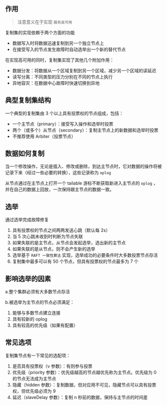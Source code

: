 ## 作用

> 注意意义在于实现 `服务高可用`

复制集的实现依赖于两个方面的功能

- 数据写入时将数据迅速复制到另一个独立节点上
- 在接受写入的节点发生故障时自动选举出一个新的替代节点

在实现高可用的同时，复制集实现了其他几个附加作用：

- 数据分发：将数据从一个区域复制到另一个区域，减少另一个区域的读延迟
- 读写分离：不同类型的压力分别在不同的节点上执行
- 异地容灾：在数据中心故障时快速切换到异地

## 典型复制集结构

一个典型的复制集由 3 个以上具有投票权的节点组成，包括：

- 一个主节点（primary）：接受写入操作和选举时投票
- 两个（或多个）从节点（secondary）：复制主节点上的新数据和选举时投票
- 不推荐使用 Arbiter（投票节点）

## 数据如何复制

当一个修改操作，无论是插入、修改或删除，到达主节点时，它对数据的操作将被记录下来（经过一些必要的转换），这些记录称为 `oplog`

从节点通过在主节点上打开一个 tailable 游标不断获取新进入主节点的 `oplog` ，并在自己的数据上回放，一次保持跟主节点的数据一致。

## 选举

通过选举完成故障修复

1. 具有投票权的节点之间两两发送心跳（默认每 2s）
2. 当 5 次心跳未收到时判断为节点失联
3. 如果失联的是主节点，从节点会发起选举，选出新的主节点
4. 如果失联的是从节点，则不会产生新的选举
5. 选举基于 `RAFT 一致性算法` 实现，选举成功的必要条件时大多数投票节点存活
6. 复制集中最多可以有 50 个节点，但具有投票权的节点最多为 7 个

## 影响选举的因素

a.整个集群必须有大多数节点存活

b.被选举为主节点的节点必须满足：

1. 能够与多数节点建立连接
2. 具有较新的 oplog
3. 具有较高的优先级（如果有配置）

## 常见选项

复制集节点有一下常见的选配项：

1. 是否具有投票权（v 参数）：有则参与投票
2. 优先级（priority 参数）：优先级越高的节点越优先称为主节点。优先级为 0 的节点无法成为主节点
3. 隐藏（hidden 参数）：复制数据，但对应用不可见，隐藏节点可以具有投票权，但优先级必须为 9
4. 延迟（slaveDelay 参数）：复制 n 秒前的数据，保持与主节点的时间差
